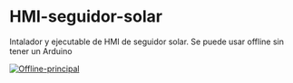 # HMI-seguidor-solar
Intalador y ejecutable de HMI de seguidor solar. Se puede usar offline sin tener un Arduino

<a href="https://ibb.co/cb7h89d"><img src="https://i.ibb.co/dbz4pvy/Offline-principal.png" alt="Offline-principal" border="0"></a>
